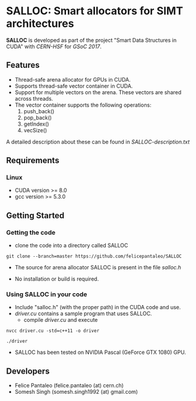 
# SALLOC: Smart allocators for SIMT architectures 

**SALLOC** is developed as part of the project "Smart Data Structures in CUDA" with _CERN-HSF_ for _GSoC 2017_.

## Features

- Thread-safe arena allocator for GPUs in CUDA.
- Supports thread-safe vector container in CUDA.
- Support for multiple vectors on the arena. These vectors are shared across threads.
- The vector container supports the following operations:
    1. push_back()
    2. pop_back()
    3. getIndex()
    4. vecSize() 

A detailed description about these can be found in *SALLOC-description.txt*

## Requirements

### Linux

- CUDA version >= 8.0
- gcc version >= 5.3.0

## Getting Started

### Getting the code

- clone the code into a directory called SALLOC
```
git clone --branch=master https://github.com/felicepantaleo/SALLOC
```
- The source for arena allocator SALLOC is present in the file *salloc.h*

- No installation or build is required. 

### Using SALLOC in your code

- Include "salloc.h" (with the proper path) in the CUDA code and use.
- *driver.cu* contains a sample program that uses SALLOC.
    - compile *driver.cu* and execute
```    
nvcc driver.cu -std=c++11 -o driver

./driver
```
- SALLOC has been tested on NVIDIA Pascal (GeForce GTX 1080) GPU.

## Developers

- Felice Pantaleo (felice.pantaleo (at) cern.ch)
- Somesh Singh (somesh.singh1992 (at) gmail.com)

